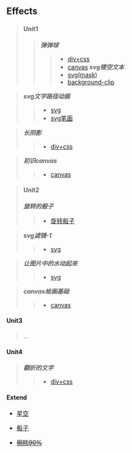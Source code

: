 ##  Effects 
> #### Unit1
  >> *__弹弹球__* 
  >>> * [div+css](https://onethousandandtwentyfour.github.io/effects/unit1/%e5%bc%b9%e5%bc%b9%e7%90%83/)
  >>> * [canvas](https://onethousandandtwentyfour.github.io/effects/unit1/%e5%bc%b9%e5%bc%b9%e7%90%83/canvas.html)
  >> *__svg镂空文本__*
  >>> * [svg(mask)](https://onethousandandtwentyfour.github.io/effects/unit1/svg%e9%95%82%e7%a9%ba%e6%96%87%e6%9c%ac/index-1.html)
  >>> * [background-clip](https://onethousandandtwentyfour.github.io/effects/unit1/svg%e9%95%82%e7%a9%ba%e6%96%87%e6%9c%ac/background-clip.html)
  
  > *__svg文字路径动画__*
  >> * [svg](https://onethousandandtwentyfour.github.io/effects/unit1/svg%e6%96%87%e5%ad%97%e8%b7%af%e5%be%84%e5%8a%a8%e7%94%bb)
  >> * [svg笔画](https://onethousandandtwentyfour.github.io/effects/unit1/svg%e6%96%87%e5%ad%97%e8%b7%af%e5%be%84%e5%8a%a8%e7%94%bb/index-1.html)
  
  > *__长阴影__*
  >> * [div+css](https://onethousandandtwentyfour.github.io/effects/unit1/%E9%95%BF%E9%98%B4%E5%BD%B1)
  
  > *__初识canvas__*
  >> * [canvas](https://onethousandandtwentyfour.github.io/effects/unit1/%e5%88%9d%e8%af%86canvas)
  
> #### Unit2
  > *__旋转的骰子__*
  >> *  [旋转骰子](https://onethousandandtwentyfour.github.io/effects/unit2/%e9%aa%b0%e5%ad%90/)
  
  > *__svg滤镜-1__*
  >> * [svg](https://onethousandandtwentyfour.github.io/effects/unit2/svg%e6%bb%a4%e9%95%9c-1)
  
  > *__让图片中的水动起来__*
  >> *  [svg](https://onethousandandtwentyfour.github.io/effects/unit2/%e8%ae%a9%e5%9b%be%e7%89%87%e4%b8%ad%e7%9a%84%e6%b0%b4%e5%8a%a8%e8%b5%b7%e6%9d%a5)
  
  > *__canvas绘画基础__*
  >> * [canvas](https://onethousandandtwentyfour.github.io/effects/unit2/canvas%e7%bb%98%e7%94%bb%e5%9f%ba%e7%a1%80)
  
#### Unit3
  > ...
  
#### Unit4
  > *__翻折的文字__*
  >> * [div+css](https://onethousandandtwentyfour.github.io/effects/unit4/%e7%bf%bb%e6%8a%98%e7%9a%84%e6%96%87%e5%ad%97/)
  
#### Extend

  *  [星空](https://onethousandandtwentyfour.github.io/effects/extend/%e6%98%9f%e7%a9%ba/)
  *  [骰子](https://onethousandandtwentyfour.github.io/effects/extend/%e9%aa%b0%e5%ad%90/)
  
  * [~~擦除90%~~](https://onethousandandtwentyfour.github.io/effects/unit1/%e5%88%9d%e8%af%86canvas/cachu.html)


